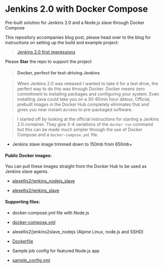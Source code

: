 # Jenkins 2.0 with Docker Compose

Pre-built solution for Jenkins 2.0 and a Node.js slave through Docker Compose

This repository accompanies blog post, please head over to the blog for instructions on setting up the build and example project:

> [Jenkins 2.0 first impressions](http://blog.alexellis.io/jenkins-2-0-first-impressions/)

Please **Star** the repo to support the project

> #### Docker, perfect for test-driving Jenkins

> When Jenkins 2.0 was released I wanted to take it for a test drive, the perfect way to do this was through Docker. Docker means zero  commitment to installing packages and configuring your system. Even installing Java could take you on a 30-60min hour detour, Official, prebuilt images in the Docker Hub completely eliminates that and gives you near instant access to pre-packaged software.

> I started off by looking at the official instructions for starting a Jenkins 2.0 container. They give 3-4 variations of the `docker run` command but this can be made much simpler through the use of Docker Compose and a `docker-compose.yml` file.

* Jenkins slave image trimmed down to 150mb from 650mb+

#### Public Docker images:

You can pull these images straight from the Docker Hub to be used as Jenkins slave agents.

* [alexellis2/jenkins_nodejs_slave](https://hub.docker.com/r/alexellis2/jenkins_nodejs_slave/)

* [alexellis2/jenkins_slave](https://hub.docker.com/r/alexellis2/jenkins_slave/)

#### Supporting files:

* docker-compose.yml file with Node.js
 * [docker-compose.yml](https://github.com/alexellis/jenkins2docker/blob/master/docker-compose.yml)

* alexellis2/jenkins2slave_nodejs (Alpine Linux, node.js and SSHD)
 * [Dockerfile](https://github.com/alexellis/jenkins2docker/blob/master/slave_node_alpine/Dockerfile)

* Sample job config for featured Node.js app
 * [sample_config.xml](https://github.com/alexellis/jenkins2docker/blob/master/sample_config.xml)
